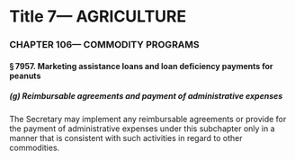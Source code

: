
# Title 7— AGRICULTURE
### CHAPTER 106— COMMODITY PROGRAMS
#### § 7957. Marketing assistance loans and loan deficiency payments for peanuts
##### (g) Reimbursable agreements and payment of administrative expenses

The Secretary may implement any reimbursable agreements or provide for the payment of administrative expenses under this subchapter only in a manner that is consistent with such activities in regard to other commodities.
